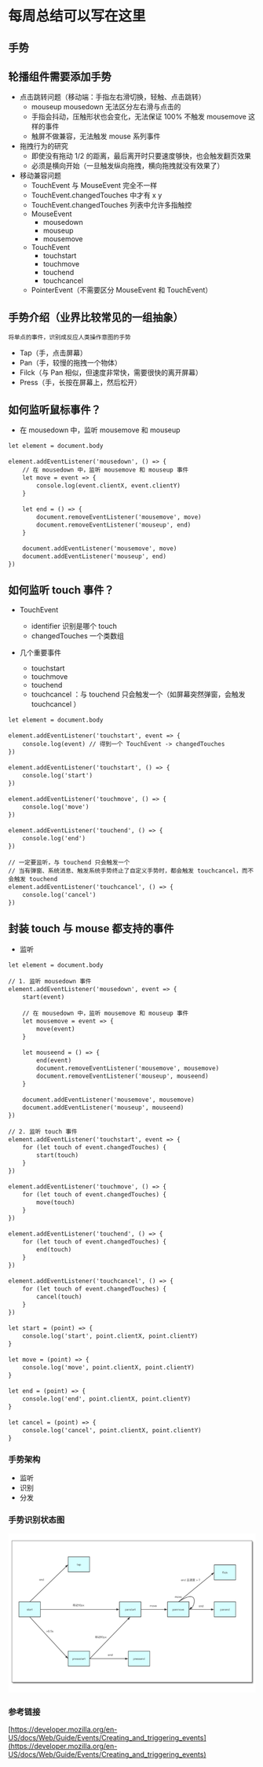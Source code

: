 # 每周总结可以写在这里

## 手势

## 轮播组件需要添加手势
* 点击跳转问题（移动端：手指左右滑切换，轻触、点击跳转）
  * mouseup  mousedown  无法区分左右滑与点击的 
  * 手指会抖动，压触形状也会变化，无法保证 100% 不触发 mousemove 这样的事件
  * 触屏不做兼容，无法触发 mouse 系列事件
* 拖拽行为的研究
  * 即使没有拖动 1/2 的距离，最后离开时只要速度够快，也会触发翻页效果
  * 必须是横向开始（一旦触发纵向拖拽，横向拖拽就没有效果了）
* 移动兼容问题
  * TouchEvent 与 MouseEvent 完全不一样
  * TouchEvent.changedTouches 中才有 x  y 
  * TouchEvent.changedTouches  列表中允许多指触控
  * MouseEvent
    * mousedown
    * mouseup
    * mousemove
  * TouchEvent
    * touchstart
    * touchmove
    * touchend
    * touchcancel
  * PointerEvent（不需要区分 MouseEvent 和 TouchEvent）

## 手势介绍（业界比较常见的一组抽象）
    将单点的事件，识别成反应人类操作意图的手势
* Tap（手，点击屏幕）
* Pan（手，较慢的拖拽一个物体）
* Filck（与 Pan 相似，但速度非常快，需要很快的离开屏幕）
* Press（手，长按在屏幕上，然后松开） 

## 如何监听鼠标事件？
* 在 mousedown  中，监听 mousemove 和 mouseup
```
let element = document.body

element.addEventListener('mousedown', () => {
    // 在 mousedown 中，监听 mousemove 和 mouseup 事件
    let move = event => {
        console.log(event.clientX, event.clientY)
    }

    let end = () => {
        document.removeEventListener('mousemove', move)
        document.removeEventListener('mouseup', end)
    }

    document.addEventListener('mousemove', move)
    document.addEventListener('mouseup', end)
})

```

## 如何监听 touch 事件？
* TouchEvent
  * identifier 识别是哪个 touch
  * changedTouches 一个类数组 
  
* 几个重要事件
  * touchstart
  * touchmove
  * touchend
  * touchcancel ：与 touchend 只会触发一个（如屏幕突然弹窗，会触发 touchcancel ）
  
```
let element = document.body

element.addEventListener('touchstart', event => {
    console.log(event) // 得到一个 TouchEvent -> changedTouches
})

element.addEventListener('touchstart', () => {
    console.log('start')
})

element.addEventListener('touchmove', () => {
    console.log('move')
})

element.addEventListener('touchend', () => {
    console.log('end')
})

// 一定要监听，与 touchend 只会触发一个
// 当有弹窗、系统消息、触发系统手势终止了自定义手势时，都会触发 touchcancel，而不会触发 touchend
element.addEventListener('touchcancel', () => {
    console.log('cancel')
})

```

## 封装 touch 与 mouse 都支持的事件
* 监听
  
```
let element = document.body

// 1. 监听 mousedown 事件
element.addEventListener('mousedown', event => {
    start(event)

    // 在 mousedown 中，监听 mousemove 和 mouseup 事件
    let mousemove = event => {
        move(event)
    }

    let mouseend = () => {
        end(event)
        document.removeEventListener('mousemove', mousemove)
        document.removeEventListener('mouseup', mouseend)
    }

    document.addEventListener('mousemove', mousemove)
    document.addEventListener('mouseup', mouseend)
})

// 2. 监听 touch 事件
element.addEventListener('touchstart', event => {
    for (let touch of event.changedTouches) {
        start(touch)
    }
})

element.addEventListener('touchmove', () => {
    for (let touch of event.changedTouches) {
        move(touch)
    }
})

element.addEventListener('touchend', () => {
    for (let touch of event.changedTouches) {
        end(touch)
    }
})

element.addEventListener('touchcancel', () => {
    for (let touch of event.changedTouches) {
        cancel(touch)
    }
})

let start = (point) => {
    console.log('start', point.clientX, point.clientY)
}

let move = (point) => {
    console.log('move', point.clientX, point.clientY)
}

let end = (point) => {
    console.log('end', point.clientX, point.clientY)
}

let cancel = (point) => {
    console.log('cancel', point.clientX, point.clientY)
}

```

### 手势架构
* 监听
* 识别
* 分发

### 手势识别状态图
![Image text](https://github.com/446160375/Frontend-01-Template/blob/master/week16/ssimg.png)

### 参考链接
[https://developer.mozilla.org/en-US/docs/Web/Guide/Events/Creating_and_triggering_events](https://developer.mozilla.org/en-US/docs/Web/Guide/Events/Creating_and_triggering_events)
